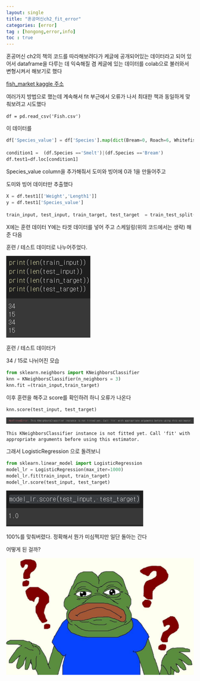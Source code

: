 ```yaml
---
layout: single
title: "혼공머신ch2_fit_error"
categories: [error]
tag : [hongong,error,info]
toc : true
---
```


혼공머신 ch2의 책의 코드를 따라해보려다가 케글에 공개되어있는 데이터라고 되어 있어서 dataframe을 다루는 데 익숙해질 겸 케글에 있는 데이터를 colab으로 불러와서 변형시켜서 해보기로 했다

[fish_market kaggle 주소](https://www.kaggle.com/datasets/aungpyaeap/fish-market)

여러가지 방법으로 했는데 계속해서 fit 부근에서 오류가 나서 최대한 책과 동일하게 맞춰보려고 시도했다

`df = pd.read_csv('Fish.csv')`

이 데이터를 

```python
df['Species_value'] = df['Species'].map(dict(Bream=0, Roach=6, Whitefish=2, Parkki=3, Perch=4 , Pike=5, Smelt=1))

condition1 =  (df.Species =='Smelt')|(df.Species =='Bream')
df.test1=df.loc[condition1]
```

Species_value column을 추가해줘서  도미와 빙어에 0과 1을 만들어주고

도미와 빙어 데이터만 추출했다

```python
X = df.test1[['Weight','Length1']]
y = df.test1['Species_value']

train_input, test_input, train_target, test_target  = train_test_split(X, y, test_size=0.3, random_state=42)
```

X에는 훈련 데이터 Y에는 타겟 데이터를 넣어 주고 스케일링(위의 코드에서는 생략) 해준 다음

 훈련 / 테스트 데이터로 나누어주었다.

![image-20220421230411444](../../images/2022-04-21-혼공머신ch2/image-20220421230411444.png)

훈련 / 테스트 데이터가

 34 / 15로 나뉘어진 모습

```python
from sklearn.neighbors import KNeighborsClassifier
knn = KNeighborsClassifier(n_neighbors = 3)
knn.fit =(train_input,train_target)
```

이후 훈련을 해주고 score를 확인하려 하니 오류가 나온다

```
knn.score(test_input, test_target)
```

![image-20220421230551926](../../images/2022-04-21-혼공머신ch2/image-20220421230551926.png)

```
This KNeighborsClassifier instance is not fitted yet. Call 'fit' with appropriate arguments before using this estimator.
```



그래서 LogisticRegression 으로 돌려보니

```python
from sklearn.linear_model import LogisticRegression
model_lr = LogisticRegression(max_iter=1000)
model_lr.fit(train_input, train_target)
model_lr.score(test_input, test_target)
```

![image-20220421230713646](../../images/2022-04-21-혼공머신ch2/image-20220421230713646.png)

100%를 맞춰버렸다. 정확해서 뭔가 미심쩍지만 일단 돌아는 간다

어떻게 된 걸까?

![image-20220421231527543](../../images/2022-04-21-혼공머신ch2/image-20220421231527543.png)
